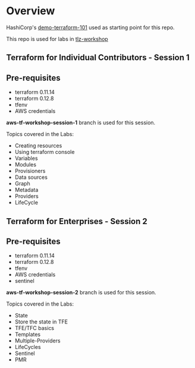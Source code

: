 # Overview

HashiCorp's [demo-terraform-101](https://github.com/hashicorp/demo-terraform-101.git) used as starting point for this repo.

This repo is used for labs in [tlz-workshop](https://tlz-workshop.tlzdemo.net/)




##  Terraform for Individual Contributors - Session 1 

## Pre-requisites

* terraform 0.11.14
* terraform 0.12.8
* tfenv
* AWS credentials

**aws-tf-workshop-session-1** branch is used for this session.

Topics covered in the Labs:

* Creating resources
* Using terraform console
* Variables
* Modules
* Provisioners
* Data sources
* Graph
* Metadata
* Providers
* LifeCycle


##  Terraform for Enterprises - Session 2 

## Pre-requisites

* terraform 0.11.14
* terraform 0.12.8
* tfenv
* AWS credentials
* sentinel

**aws-tf-workshop-session-2** branch is used for this session.

Topics covered in the Labs:

* State
* Store the state in TFE
* TFE/TFC basics
* Templates
* Multiple-Providers
* LifeCycles
* Sentinel
* PMR
